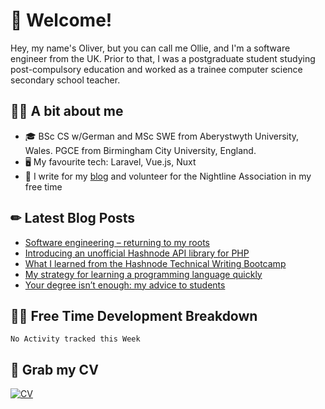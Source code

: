 # 👋 Welcome!

Hey, my name's Oliver, but you can call me Ollie, and I'm a software engineer from the UK. Prior to that, I was a postgraduate student studying post-compulsory education and worked as a trainee computer science secondary school teacher.

## 👨‍🏫 A bit about me

- 🎓 BSc CS w/German and MSc SWE from Aberystwyth University, Wales. PGCE from Birmingham City University, England.
- 🖥 My favourite tech: Laravel, Vue.js, Nuxt
- 🌱 I write for my [blog](https://scratchpad.oliverearl.co.uk) and volunteer for the Nightline Association in my free time

## ✏ Latest Blog Posts

<!-- BLOG-POST-LIST:START -->
- [Software engineering – returning to my roots](https://scratchpad.oliverearl.co.uk/2021/05/03/returning-to-my-software-engineering-roots/)
- [Introducing an unofficial Hashnode API library for PHP](https://scratchpad.oliverearl.co.uk/2020/12/01/introducing-an-unofficial-hashnode-api-library-for-php/)
- [What I learned from the Hashnode Technical Writing Bootcamp](https://scratchpad.oliverearl.co.uk/2020/10/25/what-i-learned-from-the-hashnode-technical-writing-bootcamp/)
- [My strategy for learning a programming language quickly](https://scratchpad.oliverearl.co.uk/2020/10/25/my-strategy-for-learning-a-programming-language-quickly/)
- [Your degree isn’t enough: my advice to students](https://scratchpad.oliverearl.co.uk/2020/10/18/your-degree-isnt-enough-my-advice-to-students/)
<!-- BLOG-POST-LIST:END -->
## 👨‍💻 Free Time Development Breakdown

<!--START_SECTION:waka-->
```text
No Activity tracked this Week
```
<!--END_SECTION:waka-->

## 📌 Grab my CV

[![CV](https://github-readme-stats.vercel.app/api/pin/?username=oliverearl&repo=cv)](https://github.com/oliverearl/cv)
